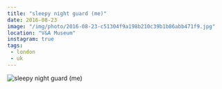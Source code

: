 ```yaml
---
title: "sleepy night guard (me)"
date: 2016-08-23
image: "/img/photo/2016-08-23-c51304f9a198b210c39b1b86abb471f9.jpg"
location: "V&A Museum"
instagram: true
tags:
 - london
 - uk
---
```


![sleepy night guard (me)](/img/photo/2016-08-23-c51304f9a198b210c39b1b86abb471f9.jpg)
